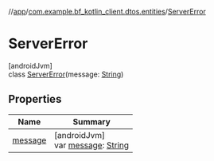 //[app](../../../index.md)/[com.example.bf_kotlin_client.dtos.entities](../index.md)/[ServerError](index.md)

# ServerError

[androidJvm]\
class [ServerError](index.md)(message: [String](https://kotlinlang.org/api/latest/jvm/stdlib/kotlin/-string/index.html))

## Properties

| Name | Summary |
|---|---|
| [message](message.md) | [androidJvm]<br>var [message](message.md): [String](https://kotlinlang.org/api/latest/jvm/stdlib/kotlin/-string/index.html) |
